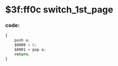 ﻿
# $3f:ff0c switch_1st_page


### code:
```js
{
	push a;
	$8000 = 6;
	$8001 = pop a;
	return;
}
```




